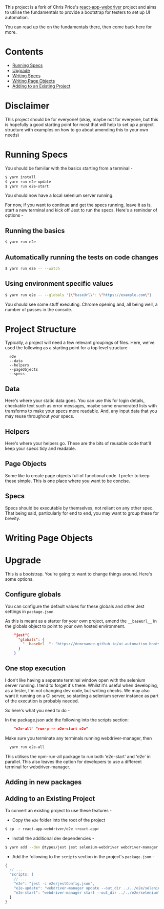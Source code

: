 This project is a fork of Chris Price's [react-app-webdriver](https://github.com/chrisprice/react-app-webdriver "Github link") project and aims to utilise the fundamentals to provide a bootstrap for testers to set up UI automation.

You can read up the on the fundamentals there, then come back here for more.

# Contents

* [Running Specs](#running-specs)
* [Upgrade](#upgrade)
* [Writing Specs](#writing-specs)
* [Writing Page Objects](#writing-page-objects)
* [Adding to an Existing Project](#adding-to-an-existing-project)

# Disclaimer

This project should be for everyone! (okay, maybe not for everyone, but this is hopefully a good starting point for most that will help to set up a project structure with examples on how to go about amending this to your own needs)

# Running Specs

You should be familiar with the basics starting from a terminal -

```bash
$ yarn install
$ yarn run e2e-update
$ yarn run e2e-start
```
You should now have a local selenium server running.

For now, if  you want to continue and get the specs running, leave it as is, start a new terminal and kick off Jest to run the specs. Here's a reminder of options - 

## Running the basics

```bash
$ yarn run e2e
```
## Automatically running the tests on code changes

```bash
$ yarn run e2e -- --watch
```

## Using environment specific values

```bash
$ yarn run e2e -- --globals "{\"baseUrl\": \"https://example.com\"}
```
You should see some stuff executing. Chrome opening and, all being well, a number of passes in the console.

# Project Structure

Typically, a project will need a few relevant groupings of files. Here, we've used the following as a starting point for a top level structure - 

```Project structure
  e2e
  --data
  --helpers
  --pageObjects
  --specs
  ```

## Data
Here's where your static data goes. You can use this for login details, checkable text such as error messages, maybe some enumerated lists with transforms to make your specs more readable. And, any input data that you may reuse throughout your specs.

## Helpers
Here's where your helpers go. These are the bits of reusable code that'll keep your specs tidy and readable. 

## Page Objects
Some like to create page objects full of functional code. I prefer to keep these simple. This is one place where you want to be concise. 

## Specs
Specs should be executable by themselves, not reliant on any other spec. That being said, particularly for end to end, you may want to group these for brevity. 

# Writing Page Objects

# Upgrade

This is a bootstrap. You're going to want to change things around. Here's some options.

## Configure globals

You can configure the default values for these globals and other Jest settings in `package.json`.

As this is meant as a starter for your own project, amend the `__baseUrl__` in the globals object to point to your own hosted environment. 

```package.json
    "jest"{
      "globals": {
        "__baseUrl__": "https://demcnamee.github.io/ui-automation-bootstrap/"
      }
    }
```

## One stop execution

I don't like having a separate terminal window open with the selenium server running. I tend to forget it's there. Whilst it's useful when developing, as a tester, I'm not changing dev code, but writing checks. We may also want it running on a CI server, so starting a selenium server instance as part of the execution is probably needed.

So here's what you need to do - 

In the package.json add the following into the scripts section:

```package.json
    "e2e-all" "run-p -r e2e-start e2e"
```

Make sure you terminate any terminals running webdriver-manager, then

```bash
  yarn run e2e-all  
```

This utilises the npm-run-all package to run both 'e2e-start' and 'e2e' in parallel. This also leaves the option for developers to use a different terminal for webdriver-manager.

## Adding in new packages

## Adding to an Existing Project

To convert an existing project to use these features -

* Copy the `e2e` folder into the root of the project
```bash
$ cp -r react-app-webdriver/e2e <react-app>
```
* Install the additional dev dependencies -
```bash
$ yarn add --dev @types/jest jest selenium-webdriver webdriver-manager
```
* Add the following to the `scripts` section in the project's `package.json` -
```js
{
  // ...
  "scripts: {
    // ...
    "e2e": "jest -c e2e/jestConfig.json",
    "e2e-update": "webdriver-manager update --out_dir ../../e2e/selenium",
    "e2e-start": "webdriver-manager start --out_dir ../../e2e/selenium"
  }
}
```
